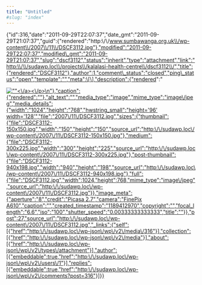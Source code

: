 ```yaml
---
title: "Untitled"
#slug: "index"
---
```


{"id":316,"date":"2011-09-29T22:07:37","date\_gmt":"2011-09-29T21:07:37","guid":{"rendered":"http:\\/\\/www.sumbawanga.org.uk\\/wp-content\\/2007\\/11\\/DSCF3112.jpg"},"modified":"2011-09-29T22:07:37","modified\_gmt":"2011-09-29T21:07:37","slug":"dscf3112","status":"inherit","type":"attachment","link":"http:\\/\\/sudawp.loc\\/projects\\/kalalasi-health-centre\\/dscf3112\\/","title":{"rendered":"DSCF3112"},"author":1,"comment\_status":"closed","ping\_status":"open","template":"","meta":\[\],"description":{"rendered":"

[![\"\"](\"http:\/\/sudawp.loc\/wp-content\/2007\/11\/DSCF3112-300x225.jpg\")<\\/a><\\/p>\\n"},"caption":{"rendered":""},"alt\_text":"","media\_type":"image","mime\_type":"image\\/jpeg","media\_details":{"width":"1024","height":"768","hwstring\_small":"height='96' width='128'","file":"2007\\/11\\/DSCF3112.jpg","sizes":{"thumbnail":{"file":"DSCF3112-150x150.jpg","width":"150","height":"150","source\_url":"http:\\/\\/sudawp.loc\\/wp-content\\/2007\\/11\\/DSCF3112-150x150.jpg"},"medium":{"file":"DSCF3112-300x225.jpg","width":"300","height":"225","source\_url":"http:\\/\\/sudawp.loc\\/wp-content\\/2007\\/11\\/DSCF3112-300x225.jpg"},"post-thumbnail":{"file":"DSCF3112-940x198.jpg","width":"940","height":"198","source\_url":"http:\\/\\/sudawp.loc\\/wp-content\\/2007\\/11\\/DSCF3112-940x198.jpg"},"full":{"file":"DSCF3112.jpg","width":1024,"height":768,"mime\_type":"image\\/jpeg","source\_url":"http:\\/\\/sudawp.loc\\/wp-content\\/2007\\/11\\/DSCF3112.jpg"}},"image\_meta":{"aperture":"8","credit":"Picasa 2.7","camera":"FinePix A610","caption":"","created\_timestamp":"1189412970","copyright":"","focal\_length":"6.6","iso":"100","shutter\_speed":"0.00333333333333","title":""}},"post":27,"source\_url":"http:\\/\\/sudawp.loc\\/wp-content\\/2007\\/11\\/DSCF3112.jpg","\_links":{"self":\[{"href":"http:\\/\\/sudawp.loc\\/wp-json\\/wp\\/v2\\/media\\/316"}\],"collection":\[{"href":"http:\\/\\/sudawp.loc\\/wp-json\\/wp\\/v2\\/media"}\],"about":\[{"href":"http:\\/\\/sudawp.loc\\/wp-json\\/wp\\/v2\\/types\\/attachment"}\],"author":\[{"embeddable":true,"href":"http:\\/\\/sudawp.loc\\/wp-json\\/wp\\/v2\\/users\\/1"}\],"replies":\[{"embeddable":true,"href":"http:\\/\\/sudawp.loc\\/wp-json\\/wp\\/v2\\/comments?post=316"}\]}}](http:\/\/sudawp.loc\/wp-content\/2007\/11\/DSCF3112.jpg)